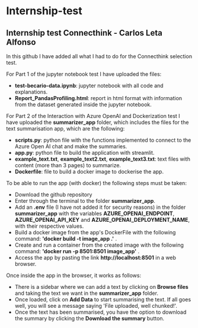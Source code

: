 # Internship-test
## Internship test Connecthink - Carlos Leta Alfonso

In this github I have added all what I had to do for the Connecthink selection test.

For Part 1 of the jupyter notebook test I have uploaded the files:
- **test-becario-data.ipynb**: jupyter notebook with all code and explanations.
- **Report_PandasProfiling.html**: report in html format with information from the dataset generated inside the jupyter notebook.

For Part 2 of the Interaction with Azure OpenAI and Dockerization test I have uploaded the **summarizer_app** folder, which includes the files for the text summarisation app, which are the following:
- **scripts.py**: python file with the functions implemented to connect to the Azure Open AI chat and make the summaries.
- **app.py**: python file to build the application with streamlit.
- **example_text.txt**, **example_text2.txt**, **example_text3.txt**: text files with content (more than 3 pages) to summarize.
- **Dockerfile**: file to build a docker image to dockerise the app.

To be able to run the app (with docker) the following steps must be taken:
- Download the github repository
- Enter through the terminal to the folder **summarizer_app**.
- Add an **.env** file (I have not added it for security reasons) in the folder **summarizer_app** with the variables **AZURE_OPENAI_ENDPOINT**, **AZURE_OPENAI_API_KEY** and **AZURE_OPENAI_DEPLOYMENT_NAME**, with their respective values.
- Build a docker image from the app's DockerFile with the following command: **'docker build -t image_app .'**   .
- Create and run a container from the created image with the following command: **'docker run -p 8501:8501 image_app'**   .
- Access the app by pasting the link **http://localhost:8501** in a web browser.

Once inside the app in the browser, it works as follows:
- There is a sidebar where we can add a text by clicking on **Browse files** and taking the text we want in the **summarizer_app** folder.
- Once loaded, click on **Add Data** to start summarising the text. If all goes well, you will see a message saying 'File uploaded, well chunked!'.
- Once the text has been summarised, you have the option to download the summary by clicking the **Download the summary** button.



